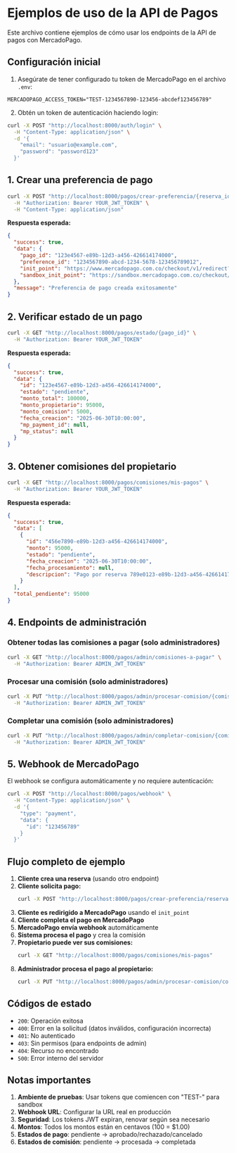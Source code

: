 # Ejemplos de uso de la API de Pagos

Este archivo contiene ejemplos de cómo usar los endpoints de la API de pagos con MercadoPago.

## Configuración inicial

1. Asegúrate de tener configurado tu token de MercadoPago en el archivo `.env`:
```env
MERCADOPAGO_ACCESS_TOKEN="TEST-1234567890-123456-abcdef123456789"
```

2. Obtén un token de autenticación haciendo login:
```bash
curl -X POST "http://localhost:8000/auth/login" \
  -H "Content-Type: application/json" \
  -d '{
    "email": "usuario@example.com",
    "password": "password123"
  }'
```

## 1. Crear una preferencia de pago

```bash
curl -X POST "http://localhost:8000/pagos/crear-preferencia/{reserva_id}" \
  -H "Authorization: Bearer YOUR_JWT_TOKEN" \
  -H "Content-Type: application/json"
```

**Respuesta esperada:**
```json
{
  "success": true,
  "data": {
    "pago_id": "123e4567-e89b-12d3-a456-426614174000",
    "preference_id": "1234567890-abcd-1234-5678-123456789012",
    "init_point": "https://www.mercadopago.com.co/checkout/v1/redirect?pref_id=1234567890-abcd-1234-5678-123456789012",
    "sandbox_init_point": "https://sandbox.mercadopago.com.co/checkout/v1/redirect?pref_id=1234567890-abcd-1234-5678-123456789012"
  },
  "message": "Preferencia de pago creada exitosamente"
}
```

## 2. Verificar estado de un pago

```bash
curl -X GET "http://localhost:8000/pagos/estado/{pago_id}" \
  -H "Authorization: Bearer YOUR_JWT_TOKEN"
```

**Respuesta esperada:**
```json
{
  "success": true,
  "data": {
    "id": "123e4567-e89b-12d3-a456-426614174000",
    "estado": "pendiente",
    "monto_total": 100000,
    "monto_propietario": 95000,
    "monto_comision": 5000,
    "fecha_creacion": "2025-06-30T10:00:00",
    "mp_payment_id": null,
    "mp_status": null
  }
}
```

## 3. Obtener comisiones del propietario

```bash
curl -X GET "http://localhost:8000/pagos/comisiones/mis-pagos" \
  -H "Authorization: Bearer YOUR_JWT_TOKEN"
```

**Respuesta esperada:**
```json
{
  "success": true,
  "data": [
    {
      "id": "456e7890-e89b-12d3-a456-426614174000",
      "monto": 95000,
      "estado": "pendiente",
      "fecha_creacion": "2025-06-30T10:00:00",
      "fecha_procesamiento": null,
      "descripcion": "Pago por reserva 789e0123-e89b-12d3-a456-426614174000"
    }
  ],
  "total_pendiente": 95000
}
```

## 4. Endpoints de administración

### Obtener todas las comisiones a pagar (solo administradores)

```bash
curl -X GET "http://localhost:8000/pagos/admin/comisiones-a-pagar" \
  -H "Authorization: Bearer ADMIN_JWT_TOKEN"
```

### Procesar una comisión (solo administradores)

```bash
curl -X PUT "http://localhost:8000/pagos/admin/procesar-comision/{comision_id}" \
  -H "Authorization: Bearer ADMIN_JWT_TOKEN"
```

### Completar una comisión (solo administradores)

```bash
curl -X PUT "http://localhost:8000/pagos/admin/completar-comision/{comision_id}" \
  -H "Authorization: Bearer ADMIN_JWT_TOKEN"
```

## 5. Webhook de MercadoPago

El webhook se configura automáticamente y no requiere autenticación:

```bash
curl -X POST "http://localhost:8000/pagos/webhook" \
  -H "Content-Type: application/json" \
  -d '{
    "type": "payment",
    "data": {
      "id": "123456789"
    }
  }'
```

## Flujo completo de ejemplo

1. **Cliente crea una reserva** (usando otro endpoint)
2. **Cliente solicita pago:**
   ```bash
   curl -X POST "http://localhost:8000/pagos/crear-preferencia/reserva-id"
   ```
3. **Cliente es redirigido a MercadoPago** usando el `init_point`
4. **Cliente completa el pago en MercadoPago**
5. **MercadoPago envía webhook** automáticamente
6. **Sistema procesa el pago** y crea la comisión
7. **Propietario puede ver sus comisiones:**
   ```bash
   curl -X GET "http://localhost:8000/pagos/comisiones/mis-pagos"
   ```
8. **Administrador procesa el pago al propietario:**
   ```bash
   curl -X PUT "http://localhost:8000/pagos/admin/procesar-comision/comision-id"
   ```

## Códigos de estado

- `200`: Operación exitosa
- `400`: Error en la solicitud (datos inválidos, configuración incorrecta)
- `401`: No autenticado
- `403`: Sin permisos (para endpoints de admin)
- `404`: Recurso no encontrado
- `500`: Error interno del servidor

## Notas importantes

1. **Ambiente de pruebas**: Usar tokens que comiencen con "TEST-" para sandbox
2. **Webhook URL**: Configurar la URL real en producción
3. **Seguridad**: Los tokens JWT expiran, renovar según sea necesario
4. **Montos**: Todos los montos están en centavos (100 = $1.00)
5. **Estados de pago**: pendiente → aprobado/rechazado/cancelado
6. **Estados de comisión**: pendiente → procesada → completada
